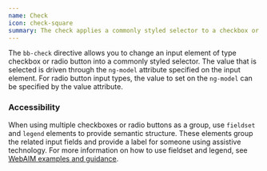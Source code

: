 ```yaml
---
name: Check
icon: check-square
summary: The check applies a commonly styled selector to a checkbox or radio button.
---
```


The `bb-check` directive allows you to change an input element of type checkbox or radio button into a commonly styled selector. The value that is selected is driven through the `ng-model` attribute specified on the input element. For radio button input types, the value to set on the `ng-model` can be specified by the value attribute.


### Accessibility ###

When using multiple checkboxes or radio buttons as a group, use `fieldset` and `legend` elements to provide semantic structure. These elements group the related input fields and provide a label for someone using assistive technology. For more information on how to use fieldset and legend, see [WebAIM examples and guidance](http://webaim.org/techniques/forms/controls#checkbox).
